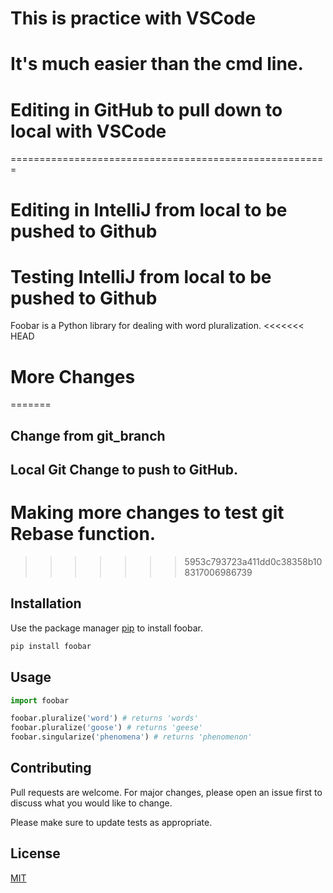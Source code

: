 
# This is practice with VSCode
# It's much easier than the cmd line.

# Editing in GitHub to pull down to local with VSCode

=======================================================
# Editing in IntelliJ from local to be pushed to Github

# Testing IntelliJ from local to be pushed to Github




Foobar is a Python library for dealing with word pluralization.
<<<<<<< HEAD
# More Changes
=======
## Change from git_branch
## Local Git Change to push to GitHub.
# Making more changes to test git Rebase function.

>>>>>>> 5953c793723a411dd0c38358b108317006986739
## Installation

Use the package manager [pip](https://pip.pypa.io/en/stable/) to install foobar.

```bash
pip install foobar
```

## Usage

```python
import foobar

foobar.pluralize('word') # returns 'words'
foobar.pluralize('goose') # returns 'geese'
foobar.singularize('phenomena') # returns 'phenomenon'
```

## Contributing
Pull requests are welcome. For major changes, please open an issue first to discuss what you would like to change.

Please make sure to update tests as appropriate.

## License
[MIT](https://choosealicense.com/licenses/mit/)
